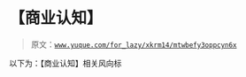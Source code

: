 # 【商业认知】

> 原文：[`www.yuque.com/for_lazy/xkrm14/mtwbefy3oppcyn6x`](https://www.yuque.com/for_lazy/xkrm14/mtwbefy3oppcyn6x)

以下为：【商业认知】相关风向标






